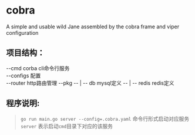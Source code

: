 # cobra
A simple and usable wild Jane assembled by the cobra frame and viper configuration

## 项目结构：
--cmd corba cli命令行服务  
--configs 配置  
--router  http路由管理
--pkg 
-- | -- db    mysql定义
-- | -- redis redis定义

## 程序说明:
>  `go run main.go server --config=.cobra.yaml` 命令行形式启动对应服务 `server` 表示启动`cmd`目录下对应的该服务